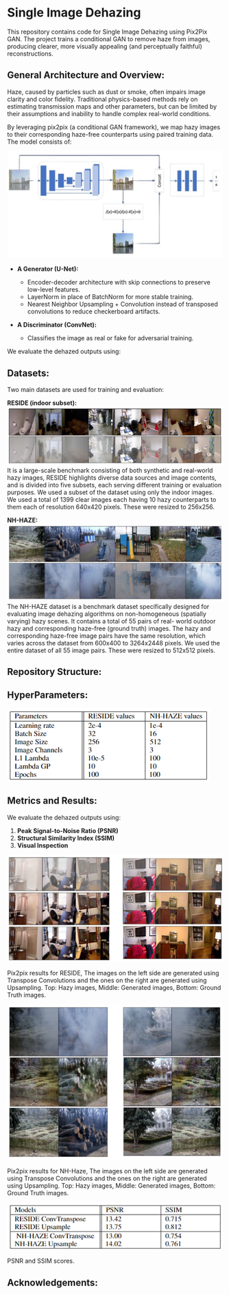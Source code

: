 # Single Image Dehazing 

This repository contains code for Single Image Dehazing using Pix2Pix GAN. The project trains a conditional GAN to remove haze from images, producing clearer, more visually appealing (and perceptually faithful) reconstructions. 


## General Architecture and Overview:

Haze, caused by particles such as dust or smoke, often impairs image clarity and color fidelity. Traditional physics-based methods rely on estimating transmission maps and other parameters, but can be limited by their assumptions and inability to handle complex real-world conditions.

By leveraging pix2pix (a conditional GAN framework), we map hazy images to their corresponding haze-free counterparts using paired training data. The model consists of:

![General Architecture](images/architecture.png)
* **A Generator (U-Net):**
    * Encoder-decoder architecture with skip connections to preserve low-level features.
    * LayerNorm in place of BatchNorm for more stable training.
    * Nearest Neighbor Upsampling + Convolution instead of transposed convolutions to reduce checkerboard artifacts.

* **A Discriminator (ConvNet):**
    * Classifies the image as real or fake for adversarial training.

We evaluate the dehazed outputs using:

## Datasets: 

Two main datasets are used for training and evaluation:

**RESIDE (indoor subset):**
![Reside Dataset](images/reside.png)
It is a large-scale benchmark consisting of both synthetic and real-world hazy images, RESIDE
highlights diverse data sources and image contents, and is divided into five subsets, each serving
different training or evaluation purposes. We used a subset of the dataset using only the indoor images. We used a total of 1399 clear images each having 10 hazy counterparts to them each of resolution 640x420 pixels. These were resized to
256x256.

**NH-HAZE:**
![NH-Haze Dataset](images/nhhaze.png)
The NH-HAZE dataset is a benchmark dataset specifically designed for evaluating image dehazing
algorithms on non-homogeneous (spatially varying) hazy scenes. It contains a total of 55 pairs of real-
world outdoor hazy and corresponding haze-free (ground truth) images. The hazy and corresponding
haze-free image pairs have the same resolution, which varies across the dataset from 600x400 to
3264x2448 pixels. 
We used the entire dataset of all 55 image pairs. These were resized to 512x512 pixels. 


## Repository Structure: 







## HyperParameters:
![Hyperparameters](images/hyperparameters.png)


## Metrics and Results:
We evaluate the dehazed outputs using:

1. **Peak Signal-to-Noise Ratio (PSNR)**
2. **Structural Similarity Index (SSIM)**
3. **Visual Inspection** 

![Reside Result](images/p2p_reside.png)

Pix2pix results for RESIDE, The images on the left side are generated using Transpose Convolutions and the ones on the right are generated using Upsampling. Top: Hazy images, Middle: Generated images, Bottom: Ground Truth images.

![NH-Haze Result](images/p2p_nhhaze.png)

Pix2pix results for NH-Haze, The images on the left side are generated using Transpose Convolutions and the ones on the right are generated using Upsampling. Top: Hazy images, Middle: Generated images, Bottom: Ground Truth images.

![Scores](images/scores.png)

PSNR and SSIM scores.

## Acknowledgements: